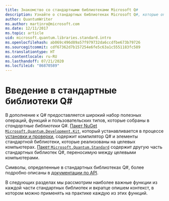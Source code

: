 ```yaml
---
title: Знакомство со стандартными библиотеками Microsoft Q#
description: Узнайте о стандартных библиотеках Microsoft Q#, которые определяют операции, функции и типы данных, используемые в квантовых программах.
author: QuantumWriter
ms.author: martinro@microsoft.com
ms.date: 12/11/2017
ms.topic: article
uid: microsoft.quantum.libraries.standard.intro
ms.openlocfilehash: ab069c496d89a57f979732da6ccdfbe673b79726
ms.sourcegitcommit: cdf67362d7b157254e6fe5c63a1c5551183fc589
ms.translationtype: HT
ms.contentlocale: ru-RU
ms.lasthandoff: 07/21/2020
ms.locfileid: "86870589"
---
```

# <a name="introduction-to-the-q-standard-libraries"></a>Введение в стандартные библиотеки Q#

В дополнение к Q# предоставляется широкий набор полезных операций, функций и пользовательских типов, которые собраны в *стандартные библиотеки* Q#.
[Пакет NuGet `Microsoft.Quantum.Development.Kit`](https://www.nuget.org/packages/microsoft.quantum.development.kit), который устанавливается в процессе [установки и проверки](xref:microsoft.quantum.install), содержит компилятор Q# и элементы стандартной библиотеки, которые реализованы на целевых компьютерах.
[Пакет `Microsoft.Quantum.Standard`](https://www.nuget.org/packages/microsoft.quantum.standard) содержит другую часть стандартных библиотек Q#, переносимую между целевыми компьютерами.

Символы, определенные в стандартных библиотеках Q#, более подробно описаны в [документации по API](xref:microsoft.quantum.standardlibsintro).

В следующих разделах мы рассмотрим наиболее важные функции из каждой части стандартных библиотек и вкратце опишем контекст, в котором можно применять на практике каждую из этих функций.
